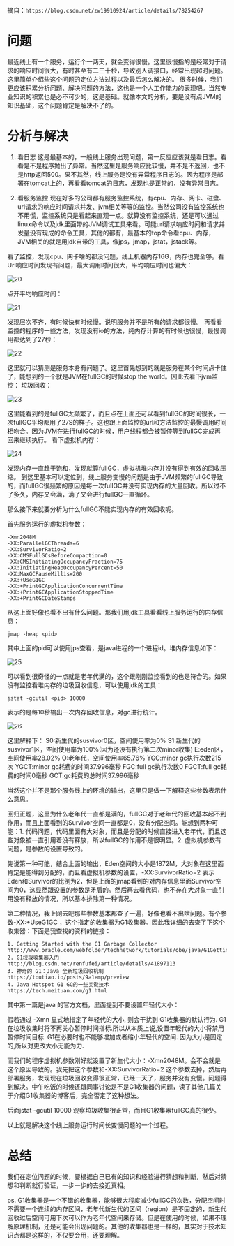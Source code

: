 摘自：`https://blog.csdn.net/zw19910924/article/details/78254267`

# 问题

最近线上有一个服务，运行个一两天，就会变得很慢。这里很慢指的是经常对于请求的响应时间很大，有时甚至有二三十秒，导致别人调接口，经常出现超时问题。这里简单介绍些这个问题的定位方法过程以及最后怎么解决的。 
很多时候，我们更应该积累分析问题、解决问题的方法，这也是一个人工作能力的表现吧。当然专业知识的积累也是必不可少的，这是基础。就像本文的分析，要是没有点JVM的知识基础，这个问题肯定是解决不了的。

# 分析与解决

1. 看日志
这是最基本的，一般线上服务出现问题，第一反应应该就是看日志。看看是不是程序抛出了异常。当然这里是服务响应比较慢，并不是不返回，也不是http返回500。果不其然，线上服务是没有异常程序日志的。因为程序是部署在tomcat上的，再看看tomcat的日志，发现也是正常的，没有异常日志。

2. 看服务监控
现在好多的公司都有服务监控系统，有cpu、内存、网卡、磁盘、url请求的响应时间请求并发、jvm相关等等的监控。当然公司没有监控系统也不用慌，监控系统只是看起来直观一点。就算没有监控系统，还是可以通过linux命令以及jdk里面带的JVM调试工具来看。可能url请求响应时间和请求并发量没有现成的命令工具，其他的都有，最基本的top命令看cpu、内存，JVM相关的就是用jdk自带的工具，像jps，jmap，jstat，jstack等。

看了监控，发现cpu、网卡啥的都没问题，线上机器内存16G，内存也完全够。看Url响应时间发现有问题，最大调用时间很大，平均响应时间也偏大：

![20](./assert/20.png)



点开平均响应时间： 

![21](./assert/21.png)

发现层次不齐，有时候快有时候慢。说明服务并不是所有的请求都很慢。 
再看看监控的程序的一些方法，发现没有io的方法，纯内存计算的有时候也很慢，最慢调用都达到了27秒： 

![22](./assert/22.png)



这里就可以猜测是服务本身有问题了。这里首先想到的就是服务在某个时间点卡住了，能想到的一个就是JVM在fullGC的时候stop the world。因此去看下jvm监控： 
垃圾回收： 

![23](./assert/23.png)

这里能看到的是fullGC太频繁了，而且点在上面还可以看到fullGC的时间很长，一次fullGC平均都用了27S的样子。这也跟上面监控的url和方法监控的最慢调用时间相吻合。因为JVM在进行fullGC的时候，用户线程都会被暂停等到fullGC完成再回来继续执行。 
看下虚拟机内存： 

![24](./assert/24.png)

发现内存一直趋于饱和，发现就算fullGC，虚拟机堆内存并没有得到有效的回收压缩。 
到这里基本可以定位到，线上服务变慢的问题是由于JVM频繁的fullGC导致的，而fullGC很频繁的原因是每一次fullGC并没有实现内存的大量回收。所以过不了多久，内存又会满，满了又会进行fullGC一直循环。

那么接下来就要分析为什么fullGC不能实现内存的有效回收呢。

首先服务运行的虚拟机参数：

```
-Xmn2048M 
-XX:ParallelGCThreads=6 
-XX:SurvivorRatio=2 
-XX:CMSFullGCsBeforeCompaction=0 
-XX:CMSInitiatingOccupancyFraction=75 
-XX:InitiatingHeapOccupancyPercent=50 
-XX:MaxGCPauseMillis=200 
-XX:+UseG1GC 
-XX:+PrintGCApplicationConcurrentTime 
-XX:+PrintGCApplicationStoppedTime 
-XX:+PrintGCDateStamps
```



从这上面好像也看不出有什么问题。那我们用jdk工具看看线上服务运行的内存信息：

```
jmap -heap <pid>
```

其中上面的pid可以使用jps查看，是java进程的一个进程id。堆内存信息如下： 

![25](./assert/25.png)


可以看到很奇怪的一点就是老年代满的，这个跟刚刚监控看到的也是符合的。如果没有监控看堆内存的垃圾回收信息，可以使用jdk的工具：

```
jstat -gcutil <pid> 10000
```


表示的是每10秒输出一次内存回收信息，对gc进行统计。 

![26](./assert/26.png)

这里解释下： 
S0:新生代的susvivor0区，空间使用率为0% 
S1:新生代的susvivor1区，空间使用率为100%(因为还没有执行第二次minor收集) 
E:eden区，空间使用率28.02% 
O:老年代，空间使用率65.76% 
YGC:minor gc执行次数215次 
YGCT:minor gc耗费的时间37.996毫秒 
FGC:full gc执行次数0 
FGCT:full gc耗费的时间0毫秒 
GCT:gc耗费的总时间37.996毫秒

当然这个并不是那个服务线上的环境的输出，这里只是做一下解释这些参数表示什么意思。

回归正题，这里为什么老年代一直都是满的，fullGC对于老年代的回收基本起不到作用，而且上面看到的Survivor空间一直都是0，没有分配空间。能想到两种可能：1. 代码问题，代码里面有大对象，而且是分配的时候直接进入老年代，而且这些对象被一直引用着没有释放，所以fullGC的作用不是很明显。2. 虚拟机参数有问题，是参数的设置导致的。

先说第一种可能，结合上面的输出，Eden空间的大小是1872M，大对象在这里面肯定是能得到分配的，而且看虚拟机参数的设置，-XX:SurvivorRatio=2 表示Eden和Survivor的比例为2，但是上面的jmap看到的对内存信息里面Survivor空间为0，这显然跟设置的参数是矛盾的。然后再去看代码，也不存在大对象一直引用没有释放的情况，所以基本排除第一种情况。

第二种情况，我上网去吧那些参数基本都查了一遍，好像也看不出啥问题。有个参数-XX:+UseG1GC ，这个指定的收集器为G1收集器。因此我详细的去查了下这个收集器：下面是我查找的资料的链接： 

```
1. Getting Started with the G1 Garbage Collector 
http://www.oracle.com/webfolder/technetwork/tutorials/obe/java/G1GettingStarted/index.html
2. G1垃圾收集器入门 
http://blog.csdn.net/renfufei/article/details/41897113
3. 神奇的 G1：Java 全新垃圾回收机制 
https://toutiao.io/posts/9a1emp/preview
4. Java Hotspot G1 GC的一些关键技术
https://tech.meituan.com/g1.html
```



其中第一篇是java 的官方文档，里面提到不要设置年轻代大小：

假若通过 -Xmn 显式地指定了年轻代的大小, 则会干扰到 G1收集器的默认行为. 
G1在垃圾收集时将不再关心暂停时间指标.所以从本质上说,设置年轻代的大小将禁用暂停时间目标. G1在必要时也不能够增加或者缩小年轻代的空间. 
因为大小是固定的,所以对更改大小无能为力.

而我们的程序虚拟机参数刚好就设置了新生代大小：-Xmn2048M。会不会就是这个原因导致的。我先把这个参数和-XX:SurvivorRatio=2 这个参数去掉，然后再部署服务，发现现在垃圾回收变得很正常，已经一天了，服务并没有变慢。问题得到解决。中午吃饭的时候还跟同事讨论是不是G1收集器的问题，读了其他几篇关于介绍G1收集器的博客后，完全否定了这种想法。

后面jstat -gcutil 10000 观察垃圾收集很正常，而且G1收集器fullGC真的很少。

以上就是解决这个线上服务运行时间长变慢问题的一个过程。

# 总结

我们在定位问题的时候，要根据自己已有的知识和经验进行猜想和判断，然后对猜想和判断就行验证，一步一步的去接近真相。

ps. G1收集器是一个不错的收集器，能够很大程度减少fullGC的次数，分配空间时不需要一个连续的内存区间，老年代新生代的区间（region）是不固定的，新生代回收过后空间可用下次可以作为老年代空间来存储。但是在使用的时候，如果不理解原理机制，还是可能会出现问题的。其他的收集器也是一样的，其实对于技术知识点都是这样的，不仅要会用，还要理解。

